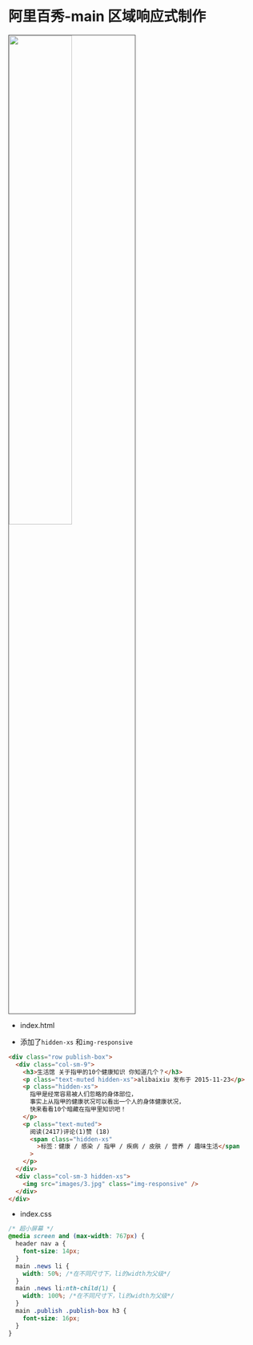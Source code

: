 # 阿里百秀-main 区域响应式制作
<img src="/images/mobile/bootstrap/026.png" style="width: 50%; display:inline-block; margin: 0; border:1px solid rgba(0,0,0,0.7);">

- index.html

- 添加了`hidden-xs` 和`img-responsive`

```html
<div class="row publish-box">
  <div class="col-sm-9">
    <h3>生活馆 关于指甲的10个健康知识 你知道几个？</h3>
    <p class="text-muted hidden-xs">alibaixiu 发布于 2015-11-23</p>
    <p class="hidden-xs">
      指甲是经常容易被人们忽略的身体部位，
      事实上从指甲的健康状况可以看出一个人的身体健康状况，
      快来看看10个暗藏在指甲里知识吧！
    </p>
    <p class="text-muted">
      阅读(2417)评论(1)赞 (18)
      <span class="hidden-xs"
        >标签：健康 / 感染 / 指甲 / 疾病 / 皮肤 / 营养 / 趣味生活</span
      >
    </p>
  </div>
  <div class="col-sm-3 hidden-xs">
    <img src="images/3.jpg" class="img-responsive" />
  </div>
</div>
```

- index.css

```css
/* 超小屏幕 */
@media screen and (max-width: 767px) {
  header nav a {
    font-size: 14px;
  }
  main .news li {
    width: 50%; /*在不同尺寸下，li的width为父级*/
  }
  main .news li:nth-child(1) {
    width: 100%; /*在不同尺寸下，li的width为父级*/
  }
  main .publish .publish-box h3 {
    font-size: 16px;
  }
}
```
